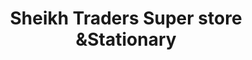 ---
title: "Sheikh Traders Super store &Stationary"
url: /karachi/sheikh-traders-super-store-undstationary/
shop: Supermarkt
---